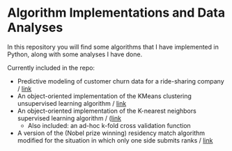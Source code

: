 # Algorithm Implementations and Data Analyses

In this repository you will find some algorithms that I have implemented in Python, along with some analyses I have done.

Currently included in the repo:

  - Predictive modeling of customer churn data for a ride-sharing company / [link](https://github.com/joelcarlson/ipython-notebooks/tree/master/Churn_Predictions)
  - An object-oriented implementation of the KMeans clustering unsupervised learning algorithm / [link](https://github.com/joelcarlson/ipython-notebooks/tree/master/KMeans_Implementation)
  - An object-oriented implementation of the K-nearest neighbors supervised learning algorithm / ([link](https://github.com/joelcarlson/ipython-notebooks/tree/master/KNearestNeighbors_Implementation)
    - Also included: an ad-hoc k-fold cross validation function
  - A version of the (Nobel prize winning) residency match algorithm modified for the situation in which only one side submits ranks / [link](https://github.com/joelcarlson/ipython-notebooks/tree/master/ResidencyMatch_Implementation)
